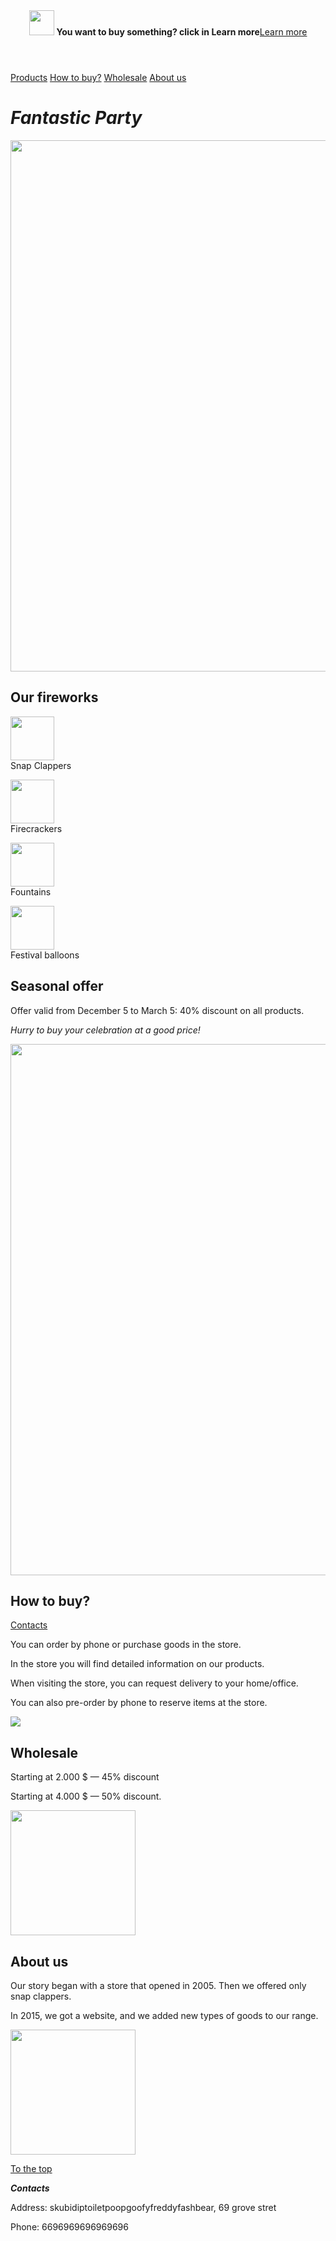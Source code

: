 <html>

<head>
    <title> Party </title>
    <link rel="stylesheet' " />
</head>

<body>
    <header>
        <img id ="logo" src="https://learn.alg.academy/uploads/2020/12/fireworks-2731725_1920_0_1607673819.jpg" height="40px"/>
        <b>You want to buy something? click in Learn more</b><a href="#discount">Learn more</a>
    </header>
    <main>
        <nav>
            <a href="#price">Products</a>
            <a href="#delivery">How to buy?</a>
            <a href="#wholesale">Wholesale</a>
            <a href="#about_us">About us</a>
        </nav>
        <h1><i>Fantastic Party</i></h1>
        <img src="/uploads/2020/12/fireworks-2731725_1920_0_1607673819.jpg" width="850px"/>
        <h2 id="price">Our fireworks</h2>
        <p>
        <p><img src="/uploads/2020/12/%D1%85%D0%BB%D0%BE%D0%BF%D1%83%D1%88%D0%BA%D0%B0_0_1607673818.svg" width="70px"/><br/>Snap Clappers
        </p>
        <p><img src="/uploads/2020/12/%D0%BF%D0%B5%D1%82%D0%B0%D1%80%D0%B4%D0%B0_0_1607673817.svg" width="70px"/><br/>Firecrackers
        </p>
        <p><img src="/uploads/2020/12/%D1%84%D0%BE%D0%BD%D1%82%D0%B0%D0%BD_0_1607673817.svg" width="70px"/><br/>Fountains
        </p>
        <p><img src="/uploads/2020/12/%D1%88%D0%B0%D1%80_0_1607673818.svg" width="70px"/><br/>Festival balloons</p>
        </p>
        <h2 id="discount">Seasonal offer</h2>
        <p>Offer valid from December 5 to March 5: 40% discount on all products.</p>
        <p>
            <i>Hurry to buy your celebration at a good price!</i>
        </p>
        <img src="/uploads/2020/12/%D1%81%D0%B5%D0%B7%D0%BE%D0%BD%D0%BD%D1%8B%D0%B5%20%D1%81%D0%BA%D0%B8%D0%B4%D0%BA%D0%B8_0_1607673818.jpg" width="850px"/>
        <h2 id="delivery">How to buy?</h2>
        <a href="#contacts">Contacts</a>
        <p>You can order by phone or purchase goods in the store.</p>
        <p>In the store you will find detailed information on our products.</p>
        <p>When visiting the store, you can request delivery to your home/office.</p>
        <p>You can also pre-order by phone to reserve items at the store.</p>
        <img src="/uploads/2020/12/%D0%BF%D0%BE%D0%BA%D1%83%D0%BF%D0%BA%D0%B0_0_1607673818.png"/>
        <h2 id="wholesale">Wholesale</h2>
        <p>Starting at 2.000 $ — 45% discount</p>
        <p>Starting at 4.000 $ — 50% discount.</p>
        <img src="/uploads/2020/12/%D0%BE%D0%BF%D1%82_0_1607673818.png" width="200px"/>
        <h2 id="about_us">About us</h2>
        <p>Our story began with a store that opened in 2005. Then we offered only snap clappers.</p>
        <p>In 2015, we got a website, and we added new types of goods to our range.</p>
        <img src="/uploads/2020/12/arrows-2023449_1920_0_1607674211.png" width="200px"/><br/>
        <p><a href="#logo">To the top</a></p>
    </main>
    <footer>
        <p id="contacts"><b><i>Contacts</i></b></p>
        <p>Address: skubidiptoiletpoopgoofyfreddyfashbear, 69 grove stret</p>
        <p>Phone: 6696969696969696</p>
    </footer>
</body>

</html>
